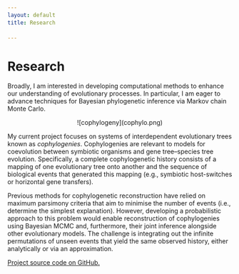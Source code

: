 ```yaml
---
layout: default
title: Research

---
```


# Research

Broadly, I am interested in developing computational methods to enhance our understanding of evolutionary processes. In particular, I am eager to advance techniques for Bayesian phylogenetic inference via Markov chain Monte Carlo.

<center>
![cophylogeny](cophylo.png)
</center>

My current project focuses on systems of interdependent evolutionary trees known as *cophylogenies*. Cophylogenies are relevant to models for coevolution between symbiotic organisms and gene tree–species tree evolution. Specifically, a complete cophylogenetic history consists of a mapping of one evolutionary tree onto another and the sequence of biological events that generated this mapping (e.g., symbiotic host-switches or horizontal gene transfers).

Previous methods for cophylogenetic reconstruction have relied on maximum parsimony criteria that aim to minimise the number of events (i.e., determine the simplest explanation). However, developing a probabilistic approach to this problem would enable reconstruction of cophylogenies using Bayesian MCMC and, furthermore, their joint inference alongside other evolutionary models. The challenge is integrating out the infinite permutations of unseen events that yield the same observed history, either analytically or via an approximation.

[Project source code on GitHub.](//github.com/armanbilge/Cophy/)
